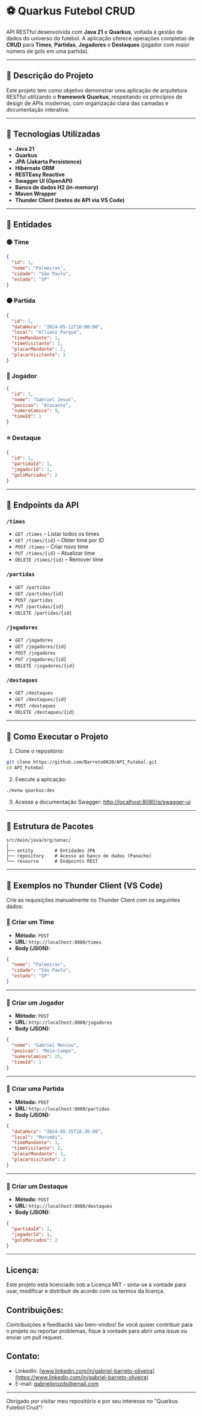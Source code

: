 # ⚽ Quarkus Futebol CRUD

API RESTful desenvolvida com **Java 21** e **Quarkus**, voltada à gestão de dados do universo do futebol. A aplicação oferece operações completas de **CRUD** para **Times**, **Partidas**, **Jogadores** e **Destaques** (jogador com maior número de gols em uma partida).

---

## 📌 Descrição do Projeto

Este projeto tem como objetivo demonstrar uma aplicação de arquitetura RESTful utilizando o **framework Quarkus**, respeitando os princípios de design de APIs modernas, com organização clara das camadas e documentação interativa.

---

## 🚀 Tecnologias Utilizadas

- **Java 21**
- **Quarkus**
- **JPA (Jakarta Persistence)**
- **Hibernate ORM**
- **RESTEasy Reactive**
- **Swagger UI (OpenAPI)**
- **Banco de dados H2 (in-memory)**
- **Maven Wrapper**
- **Thunder Client (testes de API via VS Code)**

---

## 🧱 Entidades

### 🟢 Time
```json
{
  "id": 1,
  "nome": "Palmeiras",
  "cidade": "São Paulo",
  "estado": "SP"
}
```

### 🟠 Partida
```json
{
  "id": 1,
  "dataHora": "2024-05-12T16:00:00",
  "local": "Allianz Parque",
  "timeMandante": 1,
  "timeVisitante": 2,
  "placarMandante": 2,
  "placarVisitante": 1
}
```

### 🔵 Jogador
```json
{
  "id": 1,
  "nome": "Gabriel Jesus",
  "posicao": "Atacante",
  "numeroCamisa": 9,
  "timeId": 1
}
```

### ⭐ Destaque
```json
{
  "id": 1,
  "partidaId": 1,
  "jogadorId": 1,
  "golsMarcados": 2
}
```

---

## 🔁 Endpoints da API

### `/times`
- `GET /times` – Listar todos os times  
- `GET /times/{id}` – Obter time por ID  
- `POST /times` – Criar novo time  
- `PUT /times/{id}` – Atualizar time  
- `DELETE /times/{id}` – Remover time  

### `/partidas`
- `GET /partidas`  
- `GET /partidas/{id}`  
- `POST /partidas`  
- `PUT /partidas/{id}`  
- `DELETE /partidas/{id}`  

### `/jogadores`
- `GET /jogadores`  
- `GET /jogadores/{id}`  
- `POST /jogadores`  
- `PUT /jogadores/{id}`  
- `DELETE /jogadores/{id}`  

### `/destaques`
- `GET /destaques`  
- `GET /destaques/{id}`  
- `POST /destaques`  
- `DELETE /destaques/{id}`  

---

## 🧪 Como Executar o Projeto

1. Clone o repositório:
```bash
git clone https://github.com/Barreto0620/API_Futebol.git
cd API_Futebol
```

2. Execute a aplicação:
```bash
./mvnw quarkus:dev
```

3. Acesse a documentação Swagger:
[http://localhost:8080/q/swagger-ui](http://localhost:8080/q/swagger-ui)

---

## 📁 Estrutura de Pacotes

```
src/main/java/org/senac/
│
├── entity        # Entidades JPA
├── repository    # Acesso ao banco de dados (Panache)
└── resource      # Endpoints REST
```

---

## 🧪 Exemplos no Thunder Client (VS Code)

Crie as requisições manualmente no Thunder Client com os seguintes dados:

### 📌 Criar um Time

- **Método:** `POST`  
- **URL:** `http://localhost:8080/times`  
- **Body (JSON):**
```json
{
  "nome": "Palmeiras",
  "cidade": "São Paulo",
  "estado": "SP"
}
```

---

### 📌 Criar um Jogador

- **Método:** `POST`  
- **URL:** `http://localhost:8080/jogadores`  
- **Body (JSON):**
```json
{
  "nome": "Gabriel Menino",
  "posicao": "Meio-Campo",
  "numeroCamisa": 25,
  "timeId": 1
}
```

---

### 📌 Criar uma Partida

- **Método:** `POST`  
- **URL:** `http://localhost:8080/partidas`  
- **Body (JSON):**
```json
{
  "dataHora": "2024-05-15T18:30:00",
  "local": "Morumbi",
  "timeMandante": 1,
  "timeVisitante": 2,
  "placarMandante": 3,
  "placarVisitante": 2
}
```

---

### 📌 Criar um Destaque

- **Método:** `POST`  
- **URL:** `http://localhost:8080/destaques`  
- **Body (JSON):**
```json
{
  "partidaId": 1,
  "jogadorId": 1,
  "golsMarcados": 2
}
```

---

## Licença:
Este projeto está licenciado sob a Licença MIT - sinta-se à vontade para usar, modificar e distribuir de acordo com os termos da licença.

## Contribuições:
Contribuições e feedbacks são bem-vindos! Se você quiser contribuir para o projeto ou reportar problemas, fique à vontade para abrir uma issue ou enviar um pull request.

## Contato:
- LinkedIn: [www.linkedin.com/in/gabriel-barreto-oliveira](https://www.linkedin.com/in/gabriel-barreto-oliveira)
- E-mail: gabrielprozds@email.com

---

Obrigado por visitar meu repositório e por seu interesse no "Quarkus Futebol Crud"!
